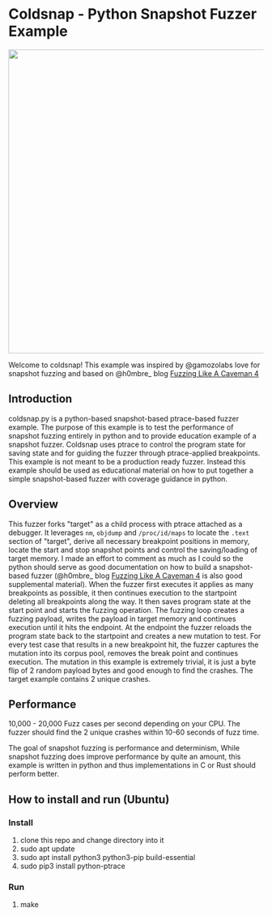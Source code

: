 # Coldsnap - Python Snapshot Fuzzer Example
<img src="https://i.imgur.com/3M2rHTJ.png" width="600">

Welcome to coldsnap! This example was inspired by @gamozolabs love for snapshot fuzzing and based on @h0mbre_ blog [Fuzzing Like A Caveman 4](https://h0mbre.github.io/Fuzzing-Like-A-Caveman-4/)

## Introduction
coldsnap.py is a python-based snapshot-based ptrace-based fuzzer example. The purpose of this example is to test the performance of snapshot fuzzing entirely in python and to provide education example of a snapshot fuzzer. Coldsnap uses ptrace to control the program state for saving state and for guiding the fuzzer through ptrace-applied breakpoints. This example is not meant to be a production ready fuzzer. Instead this example should be used as educational material on how to put together a simple snapshot-based fuzzer with coverage guidance in python.

## Overview
This fuzzer forks "target" as a child process with ptrace attached as a debugger. It leverages `nm`, `objdump` and `/proc/id/maps` to locate the `.text` section of "target", derive all necessary breakpoint positions in memory, locate the start and stop snapshot points and control the saving/loading of target memory. I made an effort to comment as much as I could so the python should serve as good documentation on how to build a snapshot-based fuzzer (@h0mbre_ blog [Fuzzing Like A Caveman 4](https://h0mbre.github.io/Fuzzing-Like-A-Caveman-4/) is also good supplemental material). When the fuzzer first executes it applies as many breakpoints as possible, it then continues execution to the startpoint deleting all breakpoints along the way. It then saves program state at the start point and starts the fuzzing operation. The fuzzing loop creates a fuzzing payload, writes the payload in target memory and continues execution until it hits the endpoint. At the endpoint the fuzzer reloads the program state back to the startpoint and creates a new mutation to test. For every test case that results in a new breakpoint hit, the fuzzer captures the mutation into its corpus pool, removes the break point and continues execution. The mutation in this example is extremely trivial, it is just a byte flip of 2 random payload bytes and good enough to find the crashes. The target example contains 2 unique crashes.

## Performance
10,000 - 20,000 Fuzz cases per second depending on your CPU. The fuzzer should find the 2 unique crashes within 10-60 seconds of fuzz time.

The goal of snapshot fuzzing is performance and determinism, While snapshot fuzzing does improve performance by quite an amount, this example is written in python and thus implementations in C or Rust should perform better.

## How to install and run (Ubuntu)
### Install
1) clone this repo and change directory into it
2) sudo apt update
3) sudo apt install python3 python3-pip build-essential
4) sudo pip3 install python-ptrace
### Run
1) make

